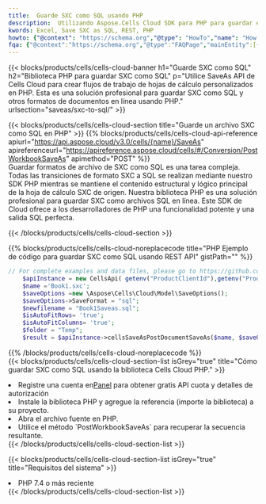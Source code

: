 ```yaml
---
title:  Guarde SXC como SQL usando PHP
description:  Utilizando Aspose.Cells Cloud SDK para PHP para guardar el archivo en formato SXC como archivo en formato SQL.
kwords: Excel, Save SXC as SQL, REST, PHP
howto: {"@context": "https://schema.org","@type": "HowTo","name": "How to save SXC as SQL using the Cells Cloud PHP library.","description": "How to save SXC as SQL using the Cells Cloud PHP library.","image": {"@type": "ImageObject"},"url": "/php/saveas/sxc-to-sql/","step": [{ "@type": "HowToStep","name": "How to save SXC as SQL using the Cells Cloud PHP library. step 1", "image": {"@type": "ImageObject",},"url": "/php/saveas/sxc-to-sql/","text": "Register an account at <a href='https://dashboard.aspose.cloud/'>Dashboard</a> to get free API quota & authorization details",},{ "@type": "HowToStep","name": "How to save SXC as SQL using the Cells Cloud PHP library. step 1", "image": {"@type": "ImageObject",},"url": "/php/saveas/sxc-to-sql/","text": "Install PHP library and add the reference (import the library) to your project.",},{ "@type": "HowToStep","name": "How to save SXC as SQL using the Cells Cloud PHP library. step 1", "image": {"@type": "ImageObject",},"url": "/php/saveas/sxc-to-sql/","text": "Open the source file in PHP.",},{ "@type": "HowToStep","name": "How to save SXC as SQL using the Cells Cloud PHP library. step 1", "image": {"@type": "ImageObject",},"url": "/php/saveas/sxc-to-sql/","text": "Use the `PostWorkbookSaveAs` method to retrieve the resulting stream.",}, ],"supply": {"@type": "HowToSupply","name": "document"},"tool": [{"@type": "HowToTool","name": "phpstorm, Visual Studio Code, Eclipse"},{"@type": "HowToTool","name": "Aspose Cells"}],"totalTime": "PT6M"}
fqa: {"@context":"https://schema.org","@type":"FAQPage","mainEntity":[{"@type":"Question","name":"Why save file as other formats file in C# using REST API?","acceptedAnswer":{"@type":"Answer","text":"Documents are encoded in many ways, and some files may be incompatible with the software you use. To open and read such files, just save them as appropriate file formats.<br/><ol><li>Install .NET SDK and add the reference (import the library) to your project.</li><li>Open the source file in C# using REST API.</li><li>Call the PostWorkbookSaveAsRequest() method, passing an output filename with required extension.</li><li>Get the result of save as a separate file.</li></ol>"}},{"@type":"Question","name":"What file formats can I save as with your C# library?","acceptedAnswer":{"@type":"Answer","text":"We support a variety of file formats for conversion using .NET library, including XLSX, Excel, xls , PDF, CSV, HTML, Markdown, XML, PNG, JPG, TIFF, Json, TXT and many more."}},{"@type":"Question","name":"What is the maximum allowed file size for conversion using this .NET library?","acceptedAnswer":{"@type":"Answer","text":"There are no file size limits for format conversions using .NET library."}}]}
---
```

{{< blocks/products/cells/cells-cloud-banner h1="Guarde SXC como SQL" h2="Biblioteca PHP para guardar SXC como SQL" p="Utilice SaveAs API de Cells Cloud para crear flujos de trabajo de hojas de cálculo personalizados en PHP. Esta es una solución profesional para guardar SXC como SQL y otros formatos de documentos en línea usando PHP." urlsection="saveas/sxc-to-sql/" >}}

{{< blocks/products/cells/cells-cloud-section title="Guarde un archivo SXC como SQL en PHP" >}}
{{% blocks/products/cells/cells-cloud-api-reference apiurl="https://api.aspose.cloud/v3.0/cells/{name}/SaveAs" apireferenceurl="https://apireference.aspose.cloud/cells/#/Conversion/PostWorkbookSaveAs" apimethod="POST" %}}
<br/>
Guardar formatos de archivo de SXC como SQL es una tarea compleja. Todas las transiciones de formato SXC a SQL se realizan mediante nuestro SDK PHP mientras se mantiene el contenido estructural y lógico principal de la hoja de cálculo SXC de origen. Nuestra biblioteca PHP es una solución profesional para guardar SXC como archivos SQL en línea. Este SDK de Cloud ofrece a los desarrolladores de PHP una funcionalidad potente y una salida SQL perfecta.

{{< /blocks/products/cells/cells-cloud-section >}}

{{% blocks/products/cells/cells-cloud-noreplacecode title="PHP Ejemplo de código para guardar SXC como SQL usando REST API" gistPath="" %}}
  
```php
// For complete examples and data files, please go to https://github.com/aspose-cells-cloud/aspose-cells-cloud-php/
    $apiInstance = new CellsApi( getenv("ProductClientId"),getenv("ProductClientSecret") );
    $name ='Book1.sxc';
    $saveOptions =new \Aspose\Cells\Cloud\Model\SaveOptions();
    $saveOptions->SaveFormat = "sql";
    $newfilename = "Book1Saveas.sql";
    $isAutoFitRows= 'true';
    $isAutoFitColumns= 'true';
    $folder = "Temp";
    $result = $apiInstance->cellsSaveAsPostDocumentSaveAs($name, $saveOptions, $newfilename,$isAutoFitRows, $isAutoFitColumns, $folder);
```
  
{{% /blocks/products/cells/cells-cloud-noreplacecode %}}
<br/>
{{< blocks/products/cells/cells-cloud-section-list isGrey="true" title="Cómo guardar SXC como SQL usando la biblioteca Cells Cloud PHP." >}}
<li> Registre una cuenta en<a href="https://dashboard.aspose.cloud/">Panel</a> para obtener gratis API cuota y detalles de autorización</li>
<li>Instale la biblioteca PHP y agregue la referencia (importe la biblioteca) a su proyecto.</li>
<li>Abra el archivo fuente en PHP.</li>
<li>Utilice el método `PostWorkbookSaveAs` para recuperar la secuencia resultante.</li>
{{< /blocks/products/cells/cells-cloud-section-list >}}

{{< blocks/products/cells/cells-cloud-section-list isGrey="true" title="Requisitos del sistema" >}}
<li>PHP 7.4 o más reciente</li>
{{< /blocks/products/cells/cells-cloud-section-list >}}
